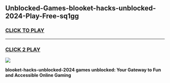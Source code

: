 
## Unblocked-Games-blooket-hacks-unblocked-2024-Play-Free-sq1gg
<h3>
<a href="https://premium76.site?title=blooket-hacks-unblocked-2024&ref=10A">CLICK TO PLAY</a></h3>
<hr>

<h3>
<a href="https://premium76.site?title=blooket-hacks-unblocked-2024&ref=10A">CLICK 2 PLAY</a>
  
</h3>

<a href="https://premium76.site?title=blooket-hacks-unblocked-2024&ref=10A"><img src="https://clearcache.store/games.png"></a>


**blooket-hacks-unblocked-2024 games unblocked: Your Gateway to Fun and Accessible Online Gaming**
